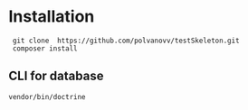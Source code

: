 # Installation

```shell
 git clone  https://github.com/polvanovv/testSkeleton.git
 composer install
```

## CLI for database

```shell
vendor/bin/doctrine
```